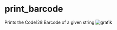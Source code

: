 # print_barcode
 Prints the Code128 Barcode of a given string
![grafik](https://user-images.githubusercontent.com/44164506/206913226-b6cc98e5-77f5-4818-bd66-afa83f4a35b1.png)
